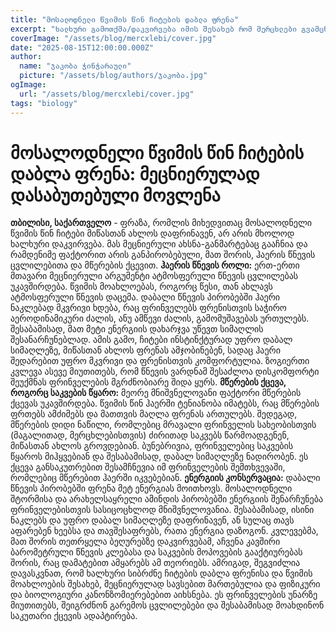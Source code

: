 ```yaml
---
title: "მოსალოდნელი წვიმის წინ ჩიტების დაბლა ფრენა"
excerpt: "ხალხური გამოთქმა/დაკვირვება იმის შესახებ რომ მერცხლები გვამცნობენ მოსალოდნელ ამინდის გაუარესებას"
coverImage: "/assets/blog/mercxlebi/cover.jpg"
date: "2025-08-15T12:00:00.000Z"
author:
  name: "ჯაკობა ჭინჭარაული"
  picture: "/assets/blog/authors/ჯაკობა.jpg"
ogImage:
  url: "/assets/blog/mercxlebi/cover.jpg"
tags: "biology"
---
```


# მოსალოდნელი წვიმის წინ ჩიტების დაბლა ფრენა: მეცნიერულად დასაბუთებული მოვლენა

**თბილისი, საქართველო** - ფრაზა, რომლის მიხედვითაც მოსალოდნელი წვიმის წინ ჩიტები მიწასთან ახლოს დაფრინავენ, არ არის მხოლოდ ხალხური დაკვირვება. მას მეცნიერული ახსნა-განმარტებაც გააჩნია და რამდენიმე ფაქტორით არის განპირობებული, მათ შორის, ჰაერის წნევის ცვლილებითა და მწერების ქცევით. **ჰაერის წნევის როლი:** ერთ-ერთი მთავარი მეცნიერული არგუმენტი ატმოსფერული წნევის ცვლილებას უკავშირდება. წვიმის მოახლოებას, როგორც წესი, თან ახლავს ატმოსფერული წნევის დაცემა. დაბალი წნევის პირობებში ჰაერი ნაკლებად მკვრივი ხდება, რაც ფრინველებს ფრენისთვის საჭირო აეროდინამიკური ძალის, ანუ ამწევი ძალის, გამომუშავებას ურთულებს. შესაბამისად, მათ მეტი ენერგიის დახარჯვა უწევთ სიმაღლის შესანარჩუნებლად. ამის გამო, ჩიტები ინსტინქტურად უფრო დაბალ სიმაღლეზე, მიწასთან ახლოს ფრენას ამჯობინებენ, სადაც ჰაერი შედარებით უფრო მკვრივი და ფრენისთვის კომფორტულია. ზოგიერთი კვლევა ასევე მიუთითებს, რომ წნევის ვარდნამ შესაძლოა დისკომფორტი შეუქმნას ფრინველების მგრძნობიარე შიდა ყურს. **მწერების ქცევა, როგორც საკვების წყარო:** მეორე მნიშვნელოვანი ფაქტორი მწერების ქცევას უკავშირდება. წვიმის წინ ჰაერში ტენიანობა იმატებს, რაც მწერების ფრთებს ამძიმებს და მათთვის მაღლა ფრენას ართულებს. შედეგად, მწერების დიდი ნაწილი, რომლებიც მრავალი ფრინველის სახეობისთვის (მაგალითად, მერცხლებისთვის) ძირითად საკვებს წარმოადგენენ, მიწასთან ახლოს გროვდებიან. ბუნებრივია, ფრინველებიც საკვების წყაროს მიჰყვებიან და შესაბამისად, დაბალ სიმაღლეზე ნადირობენ. ეს ქცევა განსაკუთრებით შესამჩნევია იმ ფრინველების შემთხვევაში, რომლებიც მწერებით ჰაერში იკვებებიან. **ენერგიის კონსერვაცია:** დაბალი წნევის პირობებში ფრენა მეტ ენერგიას მოითხოვს. მოსალოდნელი შტორმისა და არახელსაყრელი ამინდის პირობებში ენერგიის შენარჩუნება ფრინველებისთვის სასიცოცხლოდ მნიშვნელოვანია. შესაბამისად, ისინი ნაკლებს და უფრო დაბალ სიმაღლეზე დაფრინავენ, ან სულაც თავს აფარებენ ხეებსა და თავშესაფრებს, რათა ენერგია დაზოგონ. კვლევებმა, მათ შორის თეთრყელა ბეღურებზე დაკვირვებამ, აჩვენა კავშირი ბარომეტრული წნევის კლებასა და საკვების მოპოვების გააქტიურებას შორის, რაც დამატებით ამყარებს ამ თეორიებს. ამრიგად, შეგვიძლია დავასკვნათ, რომ ხალხური სიბრძნე ჩიტების დაბლა ფრენისა და წვიმის მოახლოების შესახებ, მეცნიერულად სავსებით მართებულია და ფიზიკური და ბიოლოგიური კანონზომიერებებით აიხსნება. ეს ფრინველების უნარზე მიუთითებს, შეიგრძნონ გარემოს ცვლილებები და შესაბამისად მოახდინონ საკუთარი ქცევის ადაპტირება.

